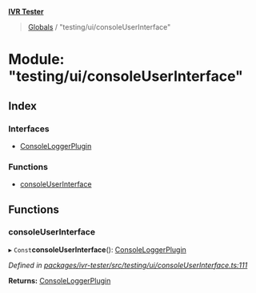 **[IVR Tester](../README.md)**

> [Globals](../README.md) / "testing/ui/consoleUserInterface"

# Module: "testing/ui/consoleUserInterface"

## Index

### Interfaces

* [ConsoleLoggerPlugin](../interfaces/_testing_ui_consoleuserinterface_.consoleloggerplugin.md)

### Functions

* [consoleUserInterface](_testing_ui_consoleuserinterface_.md#consoleuserinterface)

## Functions

### consoleUserInterface

▸ `Const`**consoleUserInterface**(): [ConsoleLoggerPlugin](../interfaces/_testing_ui_consoleuserinterface_.consoleloggerplugin.md)

*Defined in [packages/ivr-tester/src/testing/ui/consoleUserInterface.ts:111](https://github.com/SketchingDev/ivr-tester/blob/e182b43/packages/ivr-tester/src/testing/ui/consoleUserInterface.ts#L111)*

**Returns:** [ConsoleLoggerPlugin](../interfaces/_testing_ui_consoleuserinterface_.consoleloggerplugin.md)
